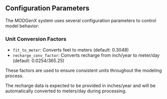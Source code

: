 ## Configuration Parameters

The MODGenX system uses several configuration parameters to control model behavior:

### Unit Conversion Factors

- `fit_to_meter`: Converts feet to meters (default: 0.3048)
- `recharge_conv_factor`: Converts recharge from inch/year to meter/day (default: 0.0254/365.25)

These factors are used to ensure consistent units throughout the modeling process.

The recharge data is expected to be provided in inches/year and will be automatically converted to meters/day during processing.
